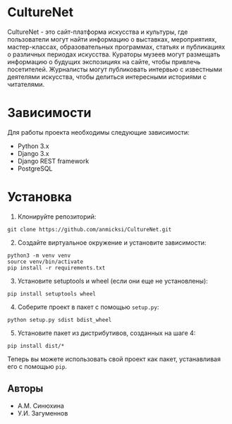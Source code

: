 # CultureNet
CultureNet - это сайт-платформа искусства и культуры, где пользователи могут найти информацию о выставках, мероприятиях, мастер-классах, образовательных программах, статьях и публикациях о различных периодах искусства. Кураторы музеев могут размещать информацию о будущих экспозициях на сайте, чтобы привлечь посетителей. Журналисты могут публиковать интервью с известными деятелями искусства, чтобы делиться интересными историями с читателями.

# Зависимости
Для работы проекта необходимы следующие зависимости:
* Python 3.x
* Django 3.x
* Django REST framework
* PostgreSQL

# Установка
1. Клонируйте репозиторий:
```
git clone https://github.com/anmicksi/CultureNet.git
```

2. Создайте виртуальное окружение и установите зависимости:
```
python3 -m venv venv
source venv/bin/activate
pip install -r requirements.txt
```

3. Установите setuptools и wheel (если они еще не установлены):
```
pip install setuptools wheel
```

4. Соберите проект в пакет с помощью `setup.py`:
```
python setup.py sdist bdist_wheel
```

5. Установите пакет из дистрибутивов, созданных на шаге 4:
```
pip install dist/*
```

Теперь вы можете использовать свой проект как пакет, устанавливая его с помощью `pip`.


## Авторы

- А.М. Синюхина
- У.И. Загуменнов
